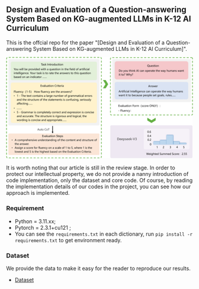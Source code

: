## Design and Evaluation of a Question-answering System Based on KG-augmented LLMs in K-12 AI Curriculum

This is the offcial repo for the paper "[Design and Evaluation of a Question-answering System Based on KG-augmented LLMs in K-12 AI Curriculum]".

<div align="center" style="margin-bottom: 10px">
  <img src="Fig/Evaluation Process.png" title="Evaluation Process">
</div>



It is worth noting that our article is still in the review stage.
In order to protect our intellectual property, we do not provide a nanny introduction of code implementation,
only the dataset and core code.
Of course, by reading the implementation details of our codes in the project, you can see how our approach is implemented.

### Requirement
* Python = 3.11.xx;
* Pytorch = 2.3.1+cu121 ;
* You can see the `requirements.txt` in each dictionary, run `pip install -r requirements.txt` to get environment ready.

### Dataset
We provide the data to make it easy for the reader to reproduce our results. 

- [Dataset](Dataset/aikgs_123.json)

